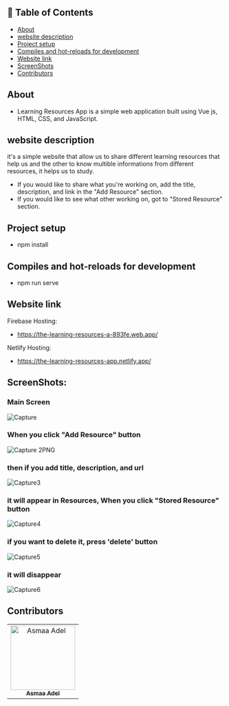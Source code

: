 ## 📝 Table of Contents

- [About <a name = "about"></a>](#about-)
- [website description <a name = "website-description"></a>](#website-description-)
- [Project setup <a name = "Project-setup"></a>](#project-setup-)
- [Compiles and hot-reloads for development <a name = "Compiles-and-hot-reloads-for-development"></a>](#compiles-and-hot-reloads-for-development-)
- [Website link <a name = "link"></a>](#website-link-)
- [ScreenShots <a name = "screen-shots"></a>](#screenshots-)
- [Contributors <a name = "Contributors"></a>](#contributors-)

## About <a name = "about"></a>
- Learning Resources App is a simple web application built using Vue js, HTML, CSS, and JavaScript.

## website description <a name = "website-description"></a>

it's a simple website that allow us to share different learning resources that help us and the other to know multible informations from different resources, it helps us to study.
- If you would like to share what you're working on, add the title, description, and link in the "Add Resource" section.
- If you would like to see what other working on, got to "Stored Resource" section.

## Project setup <a name = "Project-setup"></a>
- npm install

## Compiles and hot-reloads for development <a name = "Compiles-and-hot-reloads-for-development"></a>
- npm run serve

## Website link <a name = "link"></a>

Firebase Hosting:
  - https://the-learning-resources-a-893fe.web.app/

Netlify Hosting:
  - https://the-learning-resources-app.netlify.app/
  

 ## ScreenShots: <a name = "screen-shots"></a>
<h3 align='left'>Main Screen</h3>

![Capture](https://user-images.githubusercontent.com/88618793/184661181-14be7b8b-44d8-4ef0-a082-1b3e6870d8e7.PNG)

 <h3 align='left'>When you click "Add Resource" button</h3>

![Capture 2PNG](https://user-images.githubusercontent.com/88618793/184661176-fcd7e4f6-dff1-475c-9e50-2f9a8f4aaa14.PNG)

<h3 align='left'>then if you add title, description, and url</h3>

![Capture3](https://user-images.githubusercontent.com/88618793/184661219-6b9b38a1-bd79-43fc-afca-f656edf082d8.PNG)


<h3 align='left'>it will appear in Resources, When you click "Stored Resource" button </h3>

![Capture4](https://user-images.githubusercontent.com/88618793/184661244-3fee97f6-f7d2-4d76-8c4e-d683a65939bd.PNG)

<h3 align='left'>if you want to delete it, press 'delete' button</h3>

![Capture5](https://user-images.githubusercontent.com/88618793/184661359-d3a3cc29-e7c3-4bc8-a3c8-f61dbbb408ab.PNG)

<h3 align='left'>it will disappear</h3>

![Capture6](https://user-images.githubusercontent.com/88618793/184661383-50bd4dc3-a04c-4652-9c4e-f39a8ed569ed.PNG)

## Contributors <a name = "Contributors"></a>

<table>
  <tr>
    <td align="center">
    <a href="https://github.com/asmaaadel0" target="_black">
    <img src="https://avatars.githubusercontent.com/u/88618793?s=400&u=886a14dc5ef5c205a8e51942efe9665ed8fd4717&v=4" width="150px;" alt="Asmaa Adel"/>
    <br />
    <sub><b>Asmaa Adel</b></sub></a>
    
  </tr>
 </table>






